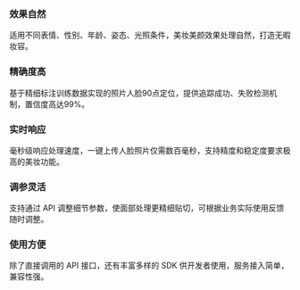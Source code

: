 ### 效果自然
适用不同表情、性别、年龄、姿态、光照条件，美妆美颜效果处理自然，打造无暇妆容。

### 精确度高
基于精细标注训练数据实现的照片人脸90点定位，提供追踪成功、失败检测机制，置信度高达99%。

### 实时响应
毫秒级响应处理速度，一键上传人脸照片仅需数百毫秒，支持精度和稳定度要求极高的美妆功能。

### 调参灵活
支持通过 API 调整细节参数，使面部处理更精细贴切，可根据业务实际使用反馈随时调整。

### 使用方便
除了直接调用的 API 接口，还有丰富多样的 SDK 供开发者使用，服务接入简单，兼容性强。
